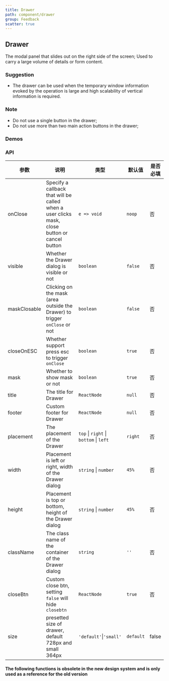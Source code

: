 ```yaml
---
title: Drawer
path: component/drawer
group: Feedback
scatter: true
---
```


## Drawer

The modal panel that slides out on the right side of the screen; Used to carry a large volume of details or form content.

### Suggestion

- The drawer can be used when the temporary window information evoked by the operation is large and high scalability of vertical information is required.

### Note

- Do not use a single button in the drawer;
- Do not use more than two main action buttons in the drawer;

### Demos

<!-- demo-slot-1 -->
<!-- demo-slot-3 -->

### API

| 参数         | 说明                                                                                          | 类型                                   | 默认值    | 是否必填 |
| ------------ | --------------------------------------------------------------------------------------------- | -------------------------------------- | --------- | -------- |
| onClose      | Specify a callback that will be called when a user clicks mask, close button or cancel button | `e => void`                            | `noop`    | 否       |
| visible      | Whether the Drawer dialog is visible or not                                                   | `boolean`                              | `false`   | 否       |
| maskClosable | Clicking on the mask (area outside the Drawer) to trigger `onClose` or not                    | `boolean`                              | `false`   | 否       |
| closeOnESC   | Whether support press esc to trigger `onClose`                                                | `boolean`                              | `true`    | 否       |
| mask         | Whether to show mask or not                                                                   | `boolean`                              | `true`    | 否       |
| title        | The title for Drawer                                                                          | `ReactNode`                            | `null`    | 否       |
| footer       | Custom footer for Drawer                                                                      | `ReactNode`                            | `null`    | 否       |
| placement    | The placement of the Drawer                                                                   | `top` \| `right` \| `bottom` \| `left` | `right`   | 否       |
| width        | Placement is left or right, width of the Drawer dialog                                        | `string` \| `number`                   | `45%`     | 否       |
| height       | Placement is top or bottom, height of the Drawer dialog                                       | `string` \| `number`                   | `45%`     | 否       |
| className    | The class name of the container of the Drawer dialog                                          | `string`                               | `''`      | 否       |
| closeBtn     | Custom close btn, setting `false` will hide `closebtn`                                        | `ReactNode`                            | `true`    | 否       |
| size         | presetted size of drawer, default 728px and small 364px                                       | `'default'`\|`'small'`                 | `default` | false    |

#### The following functions is obsolete in the new design system and is only used as a reference for the old version

<!-- demo-slot-2 -->
<!-- demo-slot-4 -->
